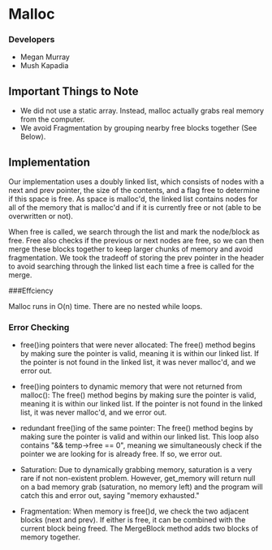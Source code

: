 Malloc
=======



### Developers

* Megan Murray
* Mush Kapadia

Important Things to Note
------------------------
* We did not use a static array.  Instead, malloc actually grabs real memory from the computer.
* We avoid Fragmentation by grouping nearby free blocks together (See Below).


Implementation
---------------
Our implementation uses a doubly linked list, which consists of nodes with a next and prev pointer, the size of the contents, and a flag free to determine if this space is free. As space is malloc'd, the linked list contains nodes for all of the memory that is malloc'd and if it is currently free or not (able to be overwritten or not).  

When free is called, we search through the list and mark the node/block as free.  Free also checks if the previous or next nodes are free, so we can then merge these blocks together to keep larger chunks of memory and avoid fragmentation. We took the tradeoff of storing the prev pointer in the header to avoid searching through the linked list each time a free is called for the merge.

###Effciency 

Malloc runs in O(n) time.  There are no nested while loops.

### Error Checking

* free()ing pointers that were never allocated:
The free() method begins by making sure the pointer is valid, meaning it is within our linked list.  If the pointer is not found in the linked list, it was never malloc'd, and we error out.

* free()ing pointers to dynamic memory that were not returned from malloc():
The free() method begins by making sure the pointer is valid, meaning it is within our linked list.  If the pointer is not found in the linked list, it was never malloc'd, and we error out.

* redundant free()ing of the same pointer:
The free() method begins by making sure the pointer is valid and within our linked list.  This loop also contains "&& temp->free == 0", meaning we simultaneously check if the pointer we are looking for is already free.  If so, we error out.

* Saturation:
Due to dynamically grabbing memory, saturation is a very rare if not non-existent problem.  However, get_memory will return null on a bad memory grab (saturation, no memory left) and the program will catch this and error out, saying "memory exhausted."

* Fragmentation:
When memory is free()d, we check the two adjacent blocks (next and prev). If either is free, it can be combined with the current block being freed.  The MergeBlock method adds two blocks of memory together.